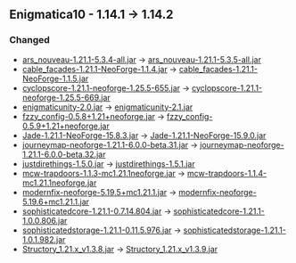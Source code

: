 ## Enigmatica10 - 1.14.1 -> 1.14.2

### Changed

  * [ars_nouveau-1.21.1-5.3.4-all.jar](https://www.curseforge.com/minecraft/mc-mods/ars-nouveau/files/5955247) -> [ars_nouveau-1.21.1-5.3.5-all.jar](https://www.curseforge.com/minecraft/mc-mods/ars-nouveau/files/5972111)
  * [cable_facades-1.21.1-NeoForge-1.1.4.jar](https://www.curseforge.com/minecraft/mc-mods/cable-facades/files/5932892) -> [cable_facades-1.21.1-NeoForge-1.1.5.jar](https://www.curseforge.com/minecraft/mc-mods/cable-facades/files/5971990)
  * [cyclopscore-1.21.1-neoforge-1.25.5-655.jar](https://www.curseforge.com/minecraft/mc-mods/cyclops-core/files/5971176) -> [cyclopscore-1.21.1-neoforge-1.25.5-669.jar](https://www.curseforge.com/minecraft/mc-mods/cyclops-core/files/5974241)
  * [enigmaticunity-2.0.jar](https://www.curseforge.com/minecraft/mc-mods/enigmatic-unity/files/5890931) -> [enigmaticunity-2.1.jar](https://www.curseforge.com/minecraft/mc-mods/enigmatic-unity/files/5974801)
  * [fzzy_config-0.5.8+1.21+neoforge.jar](https://www.curseforge.com/minecraft/mc-mods/fzzy-config/files/5933888) -> [fzzy_config-0.5.9+1.21+neoforge.jar](https://www.curseforge.com/minecraft/mc-mods/fzzy-config/files/5969676)
  * [Jade-1.21.1-NeoForge-15.8.3.jar](https://www.curseforge.com/minecraft/mc-mods/jade/files/5884231) -> [Jade-1.21.1-NeoForge-15.9.0.jar](https://www.curseforge.com/minecraft/mc-mods/jade/files/5976517)
  * [journeymap-neoforge-1.21.1-6.0.0-beta.31.jar](https://www.curseforge.com/minecraft/mc-mods/journeymap/files/5950308) -> [journeymap-neoforge-1.21.1-6.0.0-beta.32.jar](https://www.curseforge.com/minecraft/mc-mods/journeymap/files/5972765)
  * [justdirethings-1.5.0.jar](https://www.curseforge.com/minecraft/mc-mods/just-dire-things/files/5968449) -> [justdirethings-1.5.1.jar](https://www.curseforge.com/minecraft/mc-mods/just-dire-things/files/5975437)
  * [mcw-trapdoors-1.1.3-mc1.21.1neoforge.jar](https://www.curseforge.com/minecraft/mc-mods/macaws-trapdoors/files/5635670) -> [mcw-trapdoors-1.1.4-mc1.21.1neoforge.jar](https://www.curseforge.com/minecraft/mc-mods/macaws-trapdoors/files/5977602)
  * [modernfix-neoforge-5.19.5+mc1.21.1.jar](https://www.curseforge.com/minecraft/mc-mods/modernfix/files/5876357) -> [modernfix-neoforge-5.19.6+mc1.21.1.jar](https://www.curseforge.com/minecraft/mc-mods/modernfix/files/5972257)
  * [sophisticatedcore-1.21.1-0.7.14.804.jar](https://www.curseforge.com/minecraft/mc-mods/sophisticated-core/files/5964799) -> [sophisticatedcore-1.21.1-1.0.0.806.jar](https://www.curseforge.com/minecraft/mc-mods/sophisticated-core/files/5977386)
  * [sophisticatedstorage-1.21.1-0.11.5.976.jar](https://www.curseforge.com/minecraft/mc-mods/sophisticated-storage/files/5967528) -> [sophisticatedstorage-1.21.1-1.0.1.982.jar](https://www.curseforge.com/minecraft/mc-mods/sophisticated-storage/files/5978079)
  * [Structory_1.21.x_v1.3.8.jar](https://www.curseforge.com/minecraft/mc-mods/structory/files/5962264) -> [Structory_1.21.x_v1.3.9.jar](https://www.curseforge.com/minecraft/mc-mods/structory/files/5971865)

